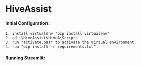 # HiveAssist

#### Initial Configuration: 
    1. install virtualenv "pip install virtualenv" 
    2. cd ~\HiveAssist\HiveA\Scripts
    3. run "activate.bat" to activate the virtual environment.
    4. run "pip install -r requirements.txt".

#### Running Streamlit: